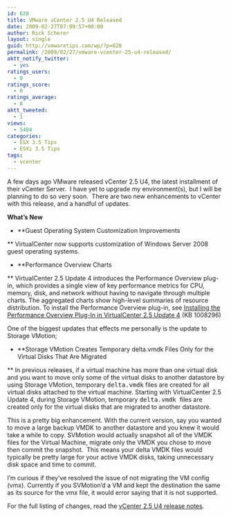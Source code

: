 ```yaml
---
id: 628
title: VMware vCenter 2.5 U4 Released
date: 2009-02-27T07:09:57+00:00
author: Rick Scherer
layout: single
guid: http://vmwaretips.com/wp/?p=628
permalink: /2009/02/27/vmware-vcenter-25-u4-released/
aktt_notify_twitter:
  - yes
ratings_users:
  - 0
ratings_score:
  - 0
ratings_average:
  - 0
aktt_tweeted:
  - 1
views:
  - 5484
categories:
  - ESX 3.5 Tips
  - ESXi 3.5 Tips
tags:
  - vcenter
---
```

A few days ago VMware released vCenter 2.5 U4, the latest installment of their vCenter Server.  I have yet to upgrade my environment(s), but I will be planning to do so very soon.  There are two new enhancements to vCenter with this release, and a handful of updates.

<!--more-->

**What&#8217;s New**

  * **Guest Operating System Customization Improvements
  
** VirtualCenter now supports customization of Windows Server 2008 guest operating systems.
  * **Performance Overview Charts
  
** VirtualCenter 2.5 Update 4 introduces the Performance Overview plug-in, which provides a single view of key performance metrics for CPU, memory, disk, and network without having to navigate through multiple charts. The aggregated charts show high-level summaries of resource distribution. To install the Performance Overview plug-in, see <a href="http://vmwaretips.com/wp/2009/02/27/installing-the-performance-overview-plug-in-in-virtualcenter-25-update-4" target="_self">Installing the Performance Overview Plug-In in VirtualCenter 2.5 Update 4</a> (KB 1008296)

One of the biggest updates that effects me personally is the update to Storage VMotion;

  * **Storage VMotion Creates Temporary delta.vmdk Files Only for the Virtual Disks That Are Migrated
  
** In previous releases, if a virtual machine has more than one virtual disk and you want to move only some of the virtual disks to another datastore by using Storage VMotion, temporary <tt>delta.vmdk</tt> files are created for all virtual disks attached to the virtual machine. Starting with VirtualCenter 2.5 Update 4, during Storage VMotion, temporary <tt>delta.vmdk </tt>files are created only for the virtual disks that are migrated to another datastore.

This is a pretty big enhancement. With the current version, say you wanted to move a large backup VMDK to another datastore and you knew it would take a while to copy. SVMotion would actually snapshot all of the VMDK files for the Virtual Machine, migrate only the VMDK you chose to move then commit the snapshot.  This means your delta VMDK files would typically be pretty large for your active VMDK disks, taking unnecessary disk space and time to commit.

I&#8217;m curious if they&#8217;ve resolved the issue of not migrating the VM config (vmx). Currently if you SVMotion&#8217;d a VM and kept the destination the same as its source for the vmx file, it would error saying that it is not supported.

For the full listing of changes, read the <a href=" http://www.vmware.com/support/vi3/doc/vi3_vc25u4_rel_notes.html" target="_blank">vCenter 2.5 U4 release notes</a>.